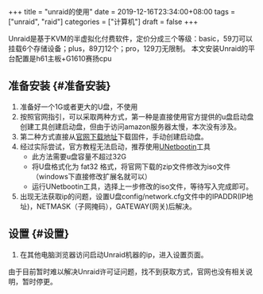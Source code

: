 +++
title = "unraid的使用"
date = 2019-12-16T23:34:00+08:00
tags = ["unraid", "raid"]
categories = ["计算机"]
draft = false
+++

Unraid是基于KVM的半虚拟化付费软件，定价分成三个等级：basic，59刀可以挂载6个存储设备；plus，89刀12个；pro，129刀无限制。
本文安装Unraid的平台配置是h61主板+G1610赛扬cpu

<!--more-->


## 准备安装 {#准备安装}

1.  准备好一个1G或者更大的U盘，不使用
2.  按照官网指引，可以采取两种方式，第一种是直接使用官方提供的u盘启动盘创建工具创建启动盘，但由于访问amazon服务器太慢，本次没有涉及。
3.  第二种方式直接从[官网下载地址](https://unraid.net/download)下载固件，手动创建启动盘。
4.  经过实际尝试，官方教程无法启动，推荐使用[UNetbootin](http://unetbootin.github.io/)工具
    -   此方法需要u盘容量不超过32G
    -   将U盘格式化为 fat32 格式，将官网下载的zip文件修改为iso文件（windows下直接修改扩展名就可以）
    -   运行UNetbootin工具，选择上一步修改的iso文件，等待写入完成即可。
5.  出现无法获取ip的问题，设置U盘config/network.cfg文件中的IPADDR(IP地址)，NETMASK（子网掩码），GATEWAY(网关)后解决。


## 设置 {#设置}

1.  在其他电脑浏览器访问启动Unraid机器的ip，进入设置页面。

由于目前暂时难以解决Unraid许可证问题，找不到获取方式，官网也没有相关说明，暂时停更。